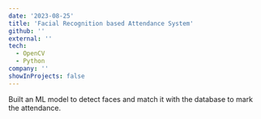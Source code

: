 ```yaml
---
date: '2023-08-25'
title: 'Facial Recognition based Attendance System'
github: ''
external: ''
tech:
  - OpenCV
  - Python
company: ''
showInProjects: false
---
```


Built an ML model to detect faces and match it with the database to mark the attendance.
